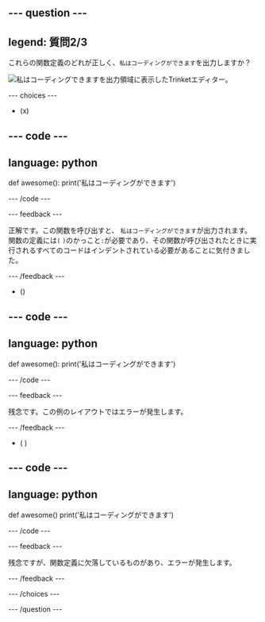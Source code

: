 
--- question ---
---
legend: 質問2/3
---

これらの関数定義のどれが正しく、`私はコーディングができます`を出力しますか？

![<code>私はコーディングできます</code>を出力領域に表示したTrinketエディター。](images/quiz2.png)

--- choices ---

- (x)

--- code ---
---
language: python
---

def awesome(): print('私はコーディングができます')

--- /code ---

 --- feedback ---

正解です。この関数を呼び出すと、 `私はコーディングができます`が出力されます。 関数の定義には`(` `)`のかっこと`:`が必要であり、その関数が呼び出されたときに実行されるすべてのコードはインデントされている必要があることに気付きました。

 --- /feedback ---

- ()

--- code ---
---
language: python
---

def awesome(): print('私はコーディングができます')

--- /code ---

 --- feedback ---

 残念です。この例のレイアウトではエラーが発生します。

 --- /feedback ---

- ( )

--- code ---
---
language: python
---

def awesome() print('私はコーディングができます')

--- /code ---

 --- feedback ---

残念ですが、関数定義に欠落しているものがあり、エラーが発生します。

 --- /feedback ---

--- /choices ---

--- /question ---

